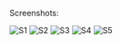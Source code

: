 Screenshots:

![S1](https://github.com/user-attachments/assets/c1cb48df-d943-4b3a-b956-2683ff192fdc)  ![S2](https://github.com/user-attachments/assets/2b69074b-dc8a-49b3-b80f-2bef2afdf781)
![S3](https://github.com/user-attachments/assets/24c80d8e-b335-4c71-89fc-fc33af9d98a3)
![S4](https://github.com/user-attachments/assets/5fc63d1d-30e5-4854-ad8e-ab3a1ef26ac1)
![S5](https://github.com/user-attachments/assets/c525441b-55d9-42ad-b9ba-3f7fa626954b)
